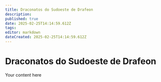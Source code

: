 ```yaml
---
title: Draconatos do Sudoeste de Drafeon
description: 
published: true
date: 2025-02-25T14:14:59.612Z
tags: 
editor: markdown
dateCreated: 2025-02-25T14:14:59.612Z
---
```


# Draconatos do Sudoeste de Drafeon
Your content here